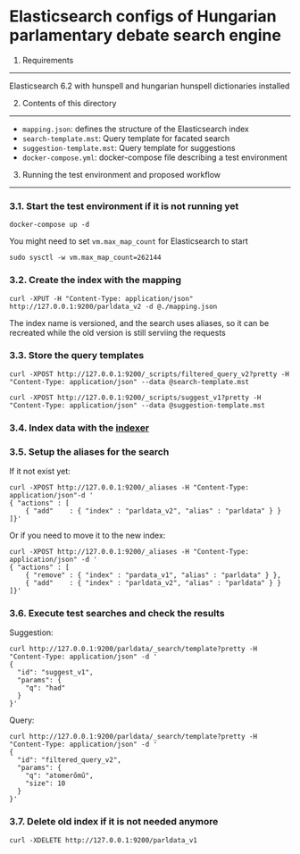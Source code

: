 Elasticsearch configs of Hungarian parlamentary debate search engine
====================================================================


1. Requirements
---------------
Elasticsearch 6.2 with hunspell and hungarian hunspell dictionaries installed


2. Contents of this directory
-----------------------------

- `mapping.json`: defines the structure of the Elasticsearch index
- `search-template.mst`: Query template for facated search
- `suggestion-template.mst`: Query template for suggestions
- `docker-compose.yml`: docker-compose file describing a test environment


3. Running the test environment and proposed workflow
------------------------------------------------------

### 3.1. Start the test environment if it is not running yet

    docker-compose up -d


You might need to set `vm.max_map_count` for Elasticsearch to start

    sudo sysctl -w vm.max_map_count=262144

### 3.2. Create the index with the mapping

    curl -XPUT -H "Content-Type: application/json" http://127.0.0.1:9200/parldata_v2 -d @./mapping.json

The index name is versioned, and the search uses aliases, so it can be recreated while the old version is still serviing the requests

### 3.3. Store the query templates

    curl -XPOST http://127.0.0.1:9200/_scripts/filtered_query_v2?pretty -H "Content-Type: application/json" --data @search-template.mst

    curl -XPOST http://127.0.0.1:9200/_scripts/suggest_v1?pretty -H "Content-Type: application/json" --data @suggestion-template.mst

### 3.4. Index data with the [indexer](https://github.com/k-monitor/parldata/tree/master/src/indexer)


### 3.5. Setup the aliases for the search

If it not exist yet:

    curl -XPOST http://127.0.0.1:9200/_aliases -H "Content-Type: application/json"-d '
    { "actions" : [
        { "add"    : { "index" : "parldata_v2", "alias" : "parldata" } }
    ]}'

Or if  you need to move it to the new index:

    curl -XPOST http://127.0.0.1:9200/_aliases -H "Content-Type: application/json" -d '
    { "actions" : [
        { "remove" : { "index" : "pardata_v1", "alias" : "parldata" } },
        { "add"    : { "index" : "parldata_v2", "alias" : "parldata" } }
    ]}'

### 3.6. Execute test searches and check the results

Suggestion:

    curl http://127.0.0.1:9200/parldata/_search/template?pretty -H "Content-Type: application/json" -d '
    {
      "id": "suggest_v1",
      "params": {
        "q": "had"
      }
    }'


Query:

    curl http://127.0.0.1:9200/parldata/_search/template?pretty -H "Content-Type: application/json" -d '
    {
      "id": "filtered_query_v2",
      "params": {
        "q": "atomerőmű",
        "size": 10
      }
    }'


### 3.7. Delete old index if it is not needed anymore

    curl -XDELETE http://127.0.0.1:9200/parldata_v1
